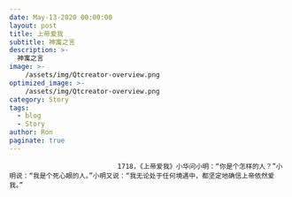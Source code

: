 ```yaml
---
date: May-13-2020 00:00:00
layout: post
title: 上帝爱我
subtitle: 神寓之言
description: >-
  神寓之言
image: >-
    /assets/img/Qtcreator-overview.png
optimized_image: >-
    /assets/img/Qtcreator-overview.png
category: Story
tags:
  - blog
  - Story
author: Ron
paginate: true
---
```


							　　1718，《上帝爱我》小华问小明：“你是个怎样的人？”小明说：“我是个死心眼的人。”小明又说：“我无论处于任何境遇中，都坚定地确信上帝依然爱我。”
							
							
						